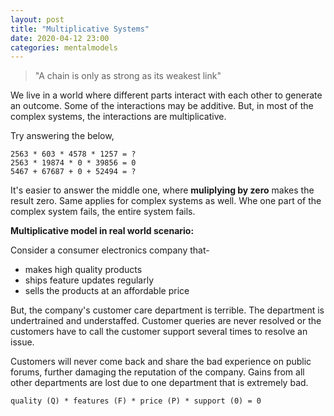 ```yaml
---
layout: post
title: "Multiplicative Systems"  
date: 2020-04-12 23:00
categories: mentalmodels
---
```

> "A chain is only as strong as its weakest link"

We live in a world where different parts interact with each other to generate an outcome. Some of the interactions may be additive. But, in most of the complex systems, the interactions are multiplicative. 

Try answering the below, 
```
2563 * 603 * 4578 * 1257 = ?
2563 * 19874 * 0 * 39856 = 0
5467 + 67687 + 0 + 52494 = ? 
```
It's easier to answer the middle one, where <b>muliplying by zero</b> makes the result zero. Same applies for complex systems as well. Whe one part of the complex system fails, the entire system fails. 

<b> Multiplicative model in real world scenario: </b>

Consider a consumer electronics company that-
* makes high quality products 
* ships feature updates regularly
* sells the products at an affordable price

But, the company's customer care department is terrible. The department is undertrained and understaffed. Customer queries are never resolved or the customers have to call the customer support several times to resolve an issue. 

Customers will never come back and share the bad experience on public forums, further damaging the reputation of the company. Gains from all other departments are lost due to one department that is extremely bad. 
```
quality (Q) * features (F) * price (P) * support (0) = 0
```



